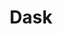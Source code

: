 ---
blog: https://blog.dask.org/
codehost: https://github.com/dask
logohandle: dask
sort: dask
title: Dask
twitter: https://x.com/dask_dev
website: https://dask.org/
---